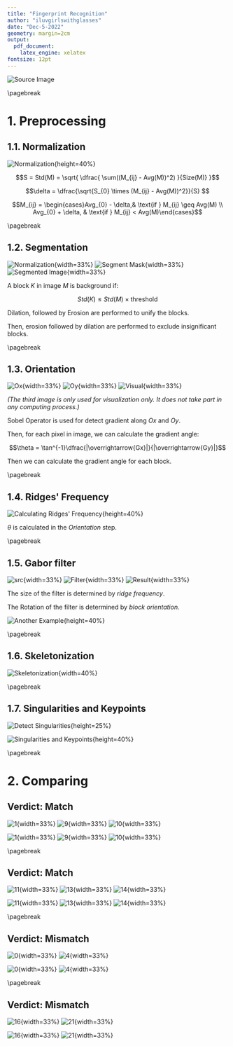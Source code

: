 ```yaml
---
title: "Fingerprint Recognition"
author: "iluvgirlswithglasses"
date: "Dec-5-2022"
geometry: margin=2cm
output: 
  pdf_document: 
    latex_engine: xelatex
fontsize: 12pt
---
```


![Source Image](./figures/0-src.jpg)

\pagebreak

# 1. Preprocessing

## 1.1. Normalization

![Normalization](./figures/1-norm.png){height=40%}

$$S = Std(M) = \sqrt{ \dfrac{ \sum((M_{ij} - Avg(M))^2) }{Size(M)} }$$

$$\delta = \dfrac{\sqrt{S_{0} \times (M_{ij} - Avg(M))^2}}{S} $$

$$M_{ij} = \begin{cases}Avg_{0} - \delta,& \text{if } M_{ij} \geq Avg(M) \\ Avg_{0} + \delta, & \text{if } M_{ij} < Avg(M)\end{cases}$$

\pagebreak

## 1.2. Segmentation

![Normalization](./figures/1-norm.png){width=33%} ![Segment Mask](./figures/2-mask.png){width=33%} ![Segmented Image](./figures/3-segment-img.png){width=33%}

A block $K$ in image $M$ is background if: 

$$Std(K) \leq Std(M) \times \text{threshold}$$

Dilation, followed by Erosion are performed to unify the blocks.

Then, erosion followed by dilation are performed to exclude insignificant blocks.

\pagebreak

## 1.3. Orientation

![Ox](./figures/4-sobel-x.png){width=33%} ![Oy](./figures/5-sobel-y.png){width=33%} ![Visual](./figures/6-orient-visualized.png){width=33%}

*(The third image is only used for visualization only. It does not take part in any computing process.)*

Sobel Operator is used for detect gradient along $Ox$ and $Oy$.

Then, for each pixel in image, we can calculate the gradient angle:

$$\theta = \tan^{-1}\dfrac{|\overrightarrow{Gx}|}{|\overrightarrow{Gy}|}$$

Then we can calculate the gradient angle for each block.

\pagebreak

## 1.4. Ridges' Frequency

![Calculating Ridges' Frequency](./figures/freq.png){height=40%}

$\theta$ is calculated in the *Orientation* step.

\pagebreak

## 1.5. Gabor filter

![src](./figures/1-norm.png){width=33%} ![Filter](./figures/gabor-filter.png){width=33%} ![Result](./figures/7-gabor.png){width=33%}

The size of the filter is determined by *ridge frequency*.

The Rotation of the filter is determined by *block orientation*.

![Another Example](./figures/gabor-filter-2.png){height=40%}

\pagebreak

## 1.6. Skeletonization

![Skeletonization](./figures/8-sket.png){width=40%}

\pagebreak

## 1.7. Singularities and Keypoints

![Detect Singularities](./figures/corepoints.png){height=25%}

![Singularities and Keypoints](./figures/9-singularities.png){height=40%}

\pagebreak

# 2. Comparing

## Verdict: Match

![1](./figures/m-0-r-1.jpg){width=33%} ![9](./figures/m-0-r-9.jpg){width=33%} ![10](./figures/m-0-r-10.jpg){width=33%}

![1](./figures/m-0-s-1.png){width=33%} ![9](./figures/m-0-s-9.png){width=33%} ![10](./figures/m-0-s-10.png){width=33%}

\pagebreak

## Verdict: Match

![11](./figures/m-1-r-11.bmp){width=33%} ![13](./figures/m-1-r-13.bmp){width=33%} ![14](./figures/m-1-r-14.bmp){width=33%}

![11](./figures/m-1-s-11.png){width=33%} ![13](./figures/m-1-s-13.png){width=33%} ![14](./figures/m-1-s-14.png){width=33%}

\pagebreak

## Verdict: Mismatch

![0](./figures/mm-0-r-0.jpg){width=33%} ![4](./figures/mm-0-r-4.jpg){width=33%}

![0](./figures/mm-0-s-0.png){width=33%} ![4](./figures/mm-0-s-4.png){width=33%}

\pagebreak

## Verdict: Mismatch

![16](./figures/mm-1-r-16.bmp){width=33%} ![21](./figures/mm-1-r-21.bmp){width=33%}

![16](./figures/mm-1-s-16.png){width=33%} ![21](./figures/mm-1-s-21.png){width=33%}
